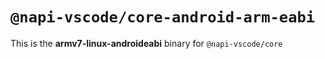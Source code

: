 # `@napi-vscode/core-android-arm-eabi`

This is the **armv7-linux-androideabi** binary for `@napi-vscode/core`
